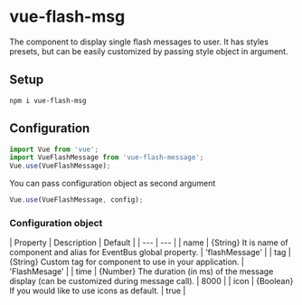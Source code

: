 # vue-flash-msg

The component to display single flash messages to user. It has styles presets, but can be easily customized by passing style object in argument.

## Setup
```
npm i vue-flash-msg
```
## Configuration

```javascript
import Vue from 'vue';
import VueFlashMessage from 'vue-flash-message';
Vue.use(VueFlashMessage);
```

You can pass configuration object as second argument

```javascript
Vue.use(VueFlashMessage, config);
```
### Configuration object

| Property | Description | Default |
| --- | --- |
| name | {String} It is name of component and alias for EventBus global property. | 'flashMessage' |
| tag | {String} Custom tag for component to use in your application. | 'FlashMesage' |
| time | {Number} The duration (in ms) of the message display (can be customized during message call). | 8000  |
| icon | {Boolean} If you would like to use icons as default. | true  |
